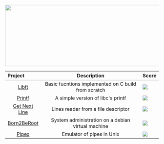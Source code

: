 <p align="center">
  <img width="800" height="200" src="https://badge42.vercel.app/api/v2/cl2w6m1q1009709meqqnfsrhe/stats?cursusId=21&coalitionId=66"/>
  

  <!--
  <img width="800" height="200" src="https://1337-readme.vercel.app/api/profile?cursus=42cursus&dark=true&email=hide&login=cmanzano" align = "center"/>
  -->
</p>

<table align="center">
    <thead>
        <tr>
          <th align="left"><b>Project</b></th>
          <th align="center"><b>Description</b></th>
          <th align="right"><b>Score</b></th>
        </tr>
    </thead>
    <tbody>
        <tr>
            <td align="center">
              <a href="https://github.com/chriss1245/libft"> Libft </a>
            </td>
            <td align="center">
              Basic fucntions implemented on C build from scratch
            </td>
            <td>
              <img src="https://badge42.vercel.app/api/v2/cl2w6m1q1009709meqqnfsrhe/project/2397751">
            </td>
        </tr>
        <tr>
            <td align="center">
              <a href="https://github.com/chriss1245/printf"> Printf </a>
            </td>
            <td align="center">
              A simple version of libc's printf
            </td>
            <td>
              <img src="https://badge42.vercel.app/api/v2/cl2w6m1q1009709meqqnfsrhe/project/2437315">
            </td>
        </tr>
        <tr>
            <td align="center">
              <a href="https://github.com/chriss1245/get_next_line">Get Next Line</a>
            </td>
            <td align="center">
              Lines reader from a file descriptor
            </td>
            <td>
              <img src="https://badge42.vercel.app/api/v2/cl2w6m1q1009709meqqnfsrhe/project/2438037">
            </td>
         </tr>
        <tr>
            <td align="center">
              <a href="https://github.com/chriss1245/born2beroot">Born2BeRoot</a>
            </td>
            <td align="center">
              System administration on a debian virtual machine
            </td>
            <td>
              <img src="https://badge42.vercel.app/api/v2/cl2w6m1q1009709meqqnfsrhe/project/2443731">
            </td>
         </tr>
        <tr>
            <td align="center">
              <a href="https://github.com/chriss1245/pipex">Pipex</a>
            </td>
            <td align="center">
              Emulator of pipes in Unix
            </td>
            <td>
              <img src="https://badge42.vercel.app/api/v2/cl2w6m1q1009709meqqnfsrhe/project/2602961">
            </td>
         </tr>
    </tbody>
</table>
